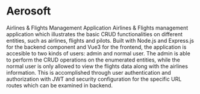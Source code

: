 # Aerosoft
Airlines &amp; Flights Management Application
Airlines & Flights management application which illustrates the basic CRUD functionalities on different entities, such as airlines, flights and pilots. Built with Node.js and Express.js for the backend component and Vue3 for the frontend, the application is accesible to two kinds of users: admin and normal user. The admin is able to perform the CRUD operations on the enumerated entities, while the normal user is only allowed to view the flights data along with the airlines information. This is accomplished through user authentication and authorization with JWT and security configuration for the specific URL routes which can be examined in backend.
